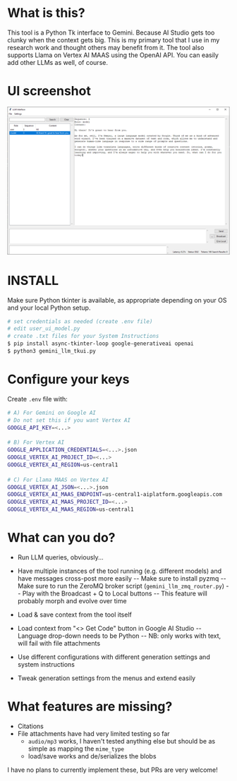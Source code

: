 # What is this?

This tool is a Python Tk interface to Gemini. Because AI Studio gets too clunky when the context gets big.
This is my primary tool that I use in my research work and thought others may benefit from it. The tool
also supports Llama on Vertex AI MAAS using the OpenAI API. You can easily add other LLMs as well, of
course.

# UI screenshot

![UI](doc/index.png)

# INSTALL

Make sure Python tkinter is available, as appropriate depending on your OS and your local Python setup.

```sh
# set credentials as needed (create .env file)
# edit user_ui_model.py
# create .txt files for your System Instructions
$ pip install async-tkinter-loop google-generativeai openai
$ python3 gemini_llm_tkui.py
```

# Configure your keys

Create `.env` file with:

```sh
# A) For Gemini on Google AI
# Do not set this if you want Vertex AI
GOOGLE_API_KEY=<...>

# B) For Vertex AI
GOOGLE_APPLICATION_CREDENTIALS=<...>.json
GOOGLE_VERTEX_AI_PROJECT_ID=<...>
GOOGLE_VERTEX_AI_REGION=us-central1

# C) For Llama MAAS on Vertex AI
GOOGLE_VERTEX_AI_JSON=<...>.json
GOOGLE_VERTEX_AI_MAAS_ENDPOINT=us-central1-aiplatform.googleapis.com
GOOGLE_VERTEX_AI_MAAS_PROJECT_ID=<...>
GOOGLE_VERTEX_AI_MAAS_REGION=us-central1
```

# What can you do?

- Run LLM queries, obviously...
- Have multiple instances of the tool running (e.g. different models) and have messages cross-post more easily
  -- Make sure to install pyzmq
  -- Make sure to run the ZeroMQ broker script (`gemini_llm_zmq_router.py`)
  -- Play with the Broadcast + Q to Local buttons
  -- This feature will probably morph and evolve over time

- Load & save context from the tool itself
- Load context from "<> Get Code" button in Google AI Studio
  -- Language drop-down needs to be Python
  -- NB: only works with text, will fail with file attachments

- Use different configurations with different generation settings and system instructions
- Tweak generation settings from the menus and extend easily

# What features are missing?

- Citations
- File attachments have had very limited testing so far
  * `audio/mp3` works, I haven't tested anything else but should be as simple as mapping the `mime_type`
  * load/save works and de/serializes the blobs

I have no plans to currently implement these, but PRs are very welcome!
